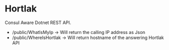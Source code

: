 # Hortlak
Consul Aware Dotnet REST API.

- /public/WhatIsMyIp -> Will return the calling IP address as Json
- /public/WhereIsHortlak -> Will return hostname of the answering Hortlak API
